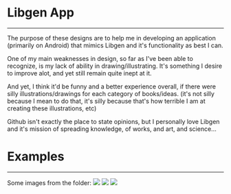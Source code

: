 # Libgen App
<hr>
The purpose of these designs are to help me in developing an application (primarily on Android) that mimics Libgen and it's functionality as best I can.


One of my main weaknesses in design, so far as I've been able to recognize, is my lack of ability in drawing/illustrating. It's something I desire to improve alot, and yet still remain quite inept at it. 


And yet, I think it'd be funny and a better experience overall, if there were silly illustrations/drawings for each category of books/ideas. (it's not silly because I mean to do that, it's silly because that's how terrible I am at creating these illustrations, etc) 


Github isn't exactly the place to state opinions, but I personally love Libgen and it's mission of spreading knowledge, of works, and art, and science... 

# Examples
<hr>
Some images from the folder: 
<img src="https://github.com/dev-segal/RandomDesigns/blob/master/apps/libgen/Detailed%20recommendations%20view%2C%20DR%20View%20%E2%80%93%201.png" />
<img src="https://github.com/dev-segal/RandomDesigns/blob/master/apps/libgen/content%20view%20%E2%80%93%201.png" />
<img src="https://github.com/dev-segal/RandomDesigns/blob/master/apps/libgen/search%20view%20loading%20results.png" />
